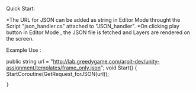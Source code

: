 
Quick Start:

*The URL for JSON can be added as string in Editor Mode throught the Script "json_handler.cs" attached to "JSON_handler".
*On clicking play button in Editor Mode , the JSON file is fetched and Layers are rendered on the screen.

Example Use :

 public string url = "http://lab.greedygame.com/arpit-dev/unity-assignment/templates/frame_only.json";
    void Start()
    {
        StartCoroutine(GetRequest_forJSON(url));

    }

